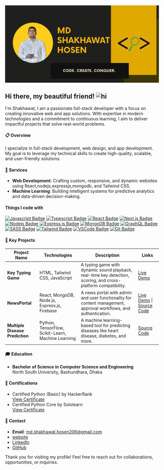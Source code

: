 ![Github Banner](banner/md%20shakhawat%20Hosen_1.png)


## Hi there, my beautiful friend! <img src="assets/hello.gif" width="28px" alt="hi"> 

I'm Shakhawat, I am a passionate full-stack developer with a focus on creating innovative web and app solutions. With expertise in modern technologies and a commitment to continuous learning, I aim to deliver impactful projects that solve real-world problems.  

#### 📋 Overview  

I specialize in full-stack development, web design, and app development. My goal is to leverage my technical skills to create high-quality, scalable, and user-friendly solutions.  

#### 💼 Services  

- **Web Development**: Crafting custom, responsive, and dynamic websites using React,nodejs,expressjs,mongodb, and Tailwind CSS.   
- **Machine Learning**: Building intelligent systems for predictive analytics and data-driven decision-making.  

#### Things I code with

[![Javascript Badge](https://img.shields.io/badge/-Javascript-F0DB4F?style=for-the-badge&labelColor=black&logo=javascript&logoColor=F0DB4F)](#) [![Typescript Badge](https://img.shields.io/badge/-Typescript-007acc?style=for-the-badge&labelColor=black&logo=typescript&logoColor=007acc)](#) [![React Badge](https://img.shields.io/badge/-React-61DBFB?style=for-the-badge&labelColor=black&logo=react&logoColor=61DBFB)](#) [![Next.js Badge](https://img.shields.io/badge/next.js-000000?style=for-the-badge&logo=nextdotjs&logoColor=white)](#) [![Nodejs Badge](https://img.shields.io/badge/-Nodejs-3C873A?style=for-the-badge&labelColor=black&logo=node.js&logoColor=3C873A)](#) [![Express.js Badge](https://img.shields.io/badge/Express.js-000000?style=for-the-badge&logo=express&logoColor=white)](#) [![MongoDB Badge](https://img.shields.io/badge/MongoDB-4EA94B?style=for-the-badge&logo=mongodb&logoColor=white)](#) [![GraphQL Badge](https://img.shields.io/badge/-GraphQl-e535ab?style=for-the-badge&labelColor=black&logo=node.js&logoColor=e535ab)](#) [![SASS Badge](https://img.shields.io/badge/Sass-CC6699?style=for-the-badge&logo=sass&logoColor=white)](#) [![Tailwind Badge](https://img.shields.io/badge/Tailwind%20CSS-092749?style=for-the-badge&logo=tailwindcss&logoColor=06B6D4&labelColor=000000)](#) [![VSCode Badge](https://img.shields.io/badge/Visual_Studio-5C2D91?style=for-the-badge&logo=visual%20studio&logoColor=white)](#) [![Git Badge](https://img.shields.io/badge/Git-F05032?style=for-the-badge&logo=git&logoColor=white)](#) 

#### 🌟 Key Projects  

| **Project Name**            | **Technologies**                                      | **Description**                                                                                       | **Links**                                                                                                                   |
|------------------------------|------------------------------------------------------|-------------------------------------------------------------------------------------------------------|-----------------------------------------------------------------------------------------------------------------------------|
| **Key Typing Game**          | HTML, Tailwind CSS, JavaScript                       | A typing game with dynamic sound playback, real-time key detection, scoring, and cross-platform compatibility. | [Live Demo](https://github.com/Md-Shakhawat-Hosen/alpha-clash)                                                            |
| **NewsPortal**               | React, MongoDB, Node.js, Express.js, Firebase        | A news portal with admin and user functionality for content management, approval workflows, and authentication. | [Live Demo](https://newspaper-a-12-client.web.app/) \| [Source Code](https://github.com/Md-Shakhawat-Hosen/News-portal-client) |
| **Multiple Disease Prediction** | Python, TensorFlow, Scikit-Learn, Machine Learning | A machine learning-based tool for predicting diseases like heart disease, diabetes, and more.            | [Source Code](https://github.com/Md-Shakhawat-Hosen/MultipleDiseasePrediction)                                              |

#### 🎓 Education  

- **Bachelor of Science in Computer Science and Engineering**  
  North South University, Bashundhara, Dhaka   

#### 📜 Certifications  

- Certified Python (Basic) by HackerRank  
  [View Certificate](https://www.hackerrank.com/certificates/7067365ec786)  
- Certified Python Core by Sololearn  
  [View Certificate](https://www.sololearn.com/certificates/CT-M7T8XVGP)  

#### 📩 Contact  

- **Email**: md.shakhawat.hosen206@gmail.com  
- [website](https://shakhawat-9ea7f.web.app/)  
- [LinkedIn](https://www.linkedin.com/in/shakhawat-hosen-565650263/)  
- [GitHub](https://github.com/Md-Shakhawat-Hosen)  

Thank you for visiting my profile! Feel free to reach out for collaborations, opportunities, or inquiries.


